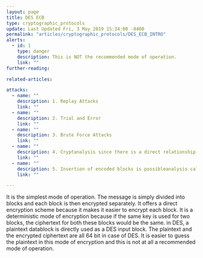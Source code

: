 ```yaml
---
layout: page
title: DES ECB
type: cryptographic_protocols
update: Last Updated Fri, 3 May 2019 15:34:00 -0400
permalink: "articles/cryptographic_protocols/DES_ECB_INTRO"
alerts:
  - id: 1
    type: danger
    description: This is NOT the recommended mode of operation.
    link: ""
further-reading:

related-articles:

attacks:
  - name: ""
    description: 1. Replay Attacks
    link: ""
  - name: ""
    description: 2. Trial and Error
    link: ""
  - name: ""
    description: 3. Brute Force Attacks
    link: ""
  - name: ""
    description: 4. Cryptanalysis since there is a direct relationship between plaintext and ciphertext
    link: ""
  - name: ""
    description: 5. Insertion of encoded blocks is possibleanalysis called ‘differential-linear’ cryptanalysis can also break DES depending on how many rounds
    link: ""

---
```

It is the simplest mode of operation. The message is simply divided into blocks and each block is then encrypted separately. It offers a direct encryption scheme because it makes it easier to encrypt each block. It is a deterministic mode of encryption because if the same key is used for two blocks, the ciphertext for both these blocks would be the same.
in DES, a plaintext datablock is directly used as a DES input block. The plaintext and the encrypted ciphertext are all 64 bit in case of DES. It is easier to guess the plaintext in this mode of encryption and this is not at all a recommended mode of operation.
